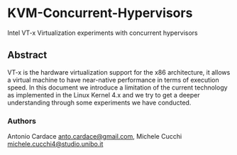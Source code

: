 # KVM-Concurrent-Hypervisors
Intel VT-x Virtualization experiments with concurrent hypervisors

## Abstract
VT-x is the hardware virtualization support for the x86 architecture, it allows a virtual machine to have near-native performance in terms of execution speed. In this document we introduce a limitation of the current technology as implemented in the Linux Kernel 4.x and we try to get a deeper understanding through some experiments we have conducted.

### Authors
Antonio Cardace <anto.cardace@gmail.com>, Michele Cucchi <michele.cucchi4@studio.unibo.it>
